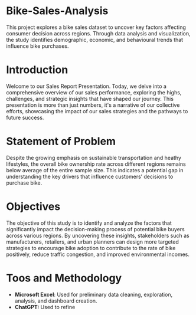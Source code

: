 # Bike-Sales-Analysis
This project explores a bike sales dataset to uncover key factors affecting consumer decision across regions. Through data analysis and visualization, the study identifies demographic, economic, and behavioural trends that influence bike purchases.
# Introduction
Welcome to our Sales Report Presentation. Today, we delve into a comprehensive overview of our sales performance, exploring the highs, challenges, and strategic insights that have shaped our journey. This presentation is more than just numbers, it's a narrative of our collective efforts, showcasing the impact of our sales strategies and the pathways to future success.
# Statement of Problem
Despite the growing emphasis on sustainable transportation and heathy lifestyles, the overall bike ownership rate across different regions remains below average of the entire sample size. This indicates a potential gap in understanding the key drivers that influence customers’ decisions to purchase bike.
# Objectives
The objective of this study is to identify and analyze the factors that significantly impact the decision-making process of potential bike buyers across various regions. By uncovering these insights, stakeholders such as manufacturers, retailers, and urban planners can design more targeted strategies to encourage bike adoption to contribute to the rate of bike positively, reduce traffic congestion, and improved environmental incomes.
# Toos and Methodology
- **Microsoft Excel**: Used for preliminary data cleaning, exploration, analysis, and dashboard creation.
- **ChatGPT:** Used to refine
